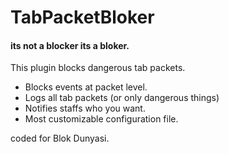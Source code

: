 # TabPacketBloker
#### its not a blocker its a bloker.
This plugin blocks dangerous tab packets.

- Blocks events at packet level.
- Logs all tab packets (or only dangerous things)
- Notifies staffs who you want.
- Most customizable configuration file.

coded for Blok Dunyasi.

